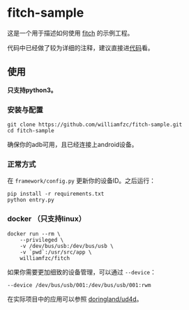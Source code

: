 # fitch-sample

这是一个用于描述如何使用 [fitch](https://github.com/williamfzc/fitch) 的示例工程。

代码中已经做了较为详细的注释，建议直接进[代码](entry.py)看。

## 使用

**只支持python3。**

### 安装与配置

```shell
git clone https://github.com/williamfzc/fitch-sample.git
cd fitch-sample
```

确保你的adb可用，且已经连接上android设备。

### 正常方式

在 `framework/config.py` 更新你的设备ID。之后运行：

```shell
pip install -r requirements.txt
python entry.py
```

### docker （只支持linux）

```shell
docker run --rm \
    --privileged \
    -v /dev/bus/usb:/dev/bus/usb \
    -v `pwd`:/usr/src/app \
    williamfzc/fitch
```

如果你需要更加细致的设备管理，可以通过 `--device`：

```shell
--device /dev/bus/usb/001:/dev/bus/usb/001:rwm
```

在实际项目中的应用可以参照 [doringland/ud4d](https://github.com/doringland/ud4d)。
